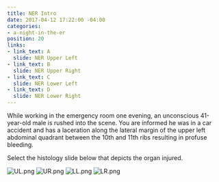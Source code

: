 ```yaml
---
title: NER Intro
date: 2017-04-12 17:22:00 -04:00
categories:
- a-night-in-the-er
position: 20
links:
- link_text: A
  slide: NER Upper Left
- link_text: B
  slide: NER Upper Right
- link_text: C
  slide: NER Lower Left
- link_text: D
  slide: NER Lower Right
---
```


While working in the emergency room one evening, an unconscious 41-year-old male is rushed into the scene. You are informed he was in a car accident and has a laceration along the lateral margin of the upper left abdominal quadrant between the 10th and 11th ribs resulting in profuse bleeding.

Select the histology slide below that depicts the organ injured.

![UL.png](/uploads/UL.png)
![UR.png](/uploads/UR.png)
![LL.png](/uploads/LL.png)
![LR.png](/uploads/LR.png)